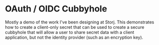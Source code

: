 # OAuth / OIDC Cubbyhole

Mostly a demo of the work I've been designing at Storj. This demonstrates how to create a client-only secret that can
be used to create a secure cubbyhole that will allow a user to share secret data with a client application, but not the
identity provider (such as an encryption key).
